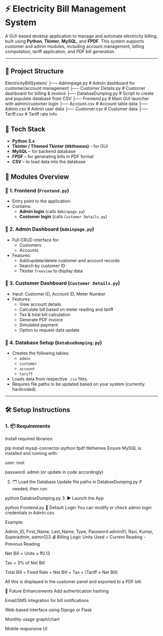 # ⚡ Electricity Bill Management System

A GUI-based desktop application to manage and automate electricity billing, built using **Python**, **Tkinter**, **MySQL**, and **FPDF**. This system supports customer and admin modules, including account management, billing computation, tariff application, and PDF bill generation.

---

## 📁 Project Structure

ElectricityBillSystem/
├── Adminpage.py # Admin dashboard for customer/account management
├── Customer Details.py # Customer dashboard for billing & invoice
├── DatabseDumping.py # Script to create and populate database from CSV
├── Frontend.py # Main GUI launcher with admin/customer login
├── Account.csv # Account table data
├── Admin.csv # Admin user data
├── Customer.csv # Customer data
├── Tariff.csv # Tariff rate info


## 🔧 Tech Stack

- **Python 3.x**
- **Tkinter / Themed Tkinter (ttkthemes)** – for GUI
- **MySQL** – for backend database
- **FPDF** – for generating bills in PDF format
- **CSV** – to load data into the database


## 🧩 Modules Overview

### 🔹 1. Frontend (`Frontend.py`)
- Entry point to the application.
- Contains:
  - **Admin login** (calls `Adminpage.py`)
  - **Customer login** (calls `Customer Details.py`)

### 🔹 2. Admin Dashboard (`Adminpage.py`)
- Full CRUD interface for:
  - Customers
  - Accounts
- Features:
  - Add/update/delete customer and account records
  - Search by customer ID
  - Tkinter `Treeview` to display data

### 🔹 3. Customer Dashboard (`Customer Details.py`)
- Input: Customer ID, Account ID, Meter Number
- Features:
  - View account details
  - Calculate bill based on meter reading and tariff
  - Tax & total bill calculation
  - Generate PDF invoice
  - Simulated payment
  - Option to request data update

### 🔹 4. Database Setup (`DatabseDumping.py`)
- Creates the following tables:
  - `admin`
  - `customer`
  - `account`
  - `tariff`
- Loads data from respective `.csv` files.
- Requires file paths to be updated based on your system (currently hardcoded).

---

## 🛠️ Setup Instructions

### 1. 📦 Requirements

Install required libraries:

pip install mysql-connector-python fpdf ttkthemes
Ensure MySQL is installed and running with:

user: root

password: admin (or update in code accordingly)

2. 🗂️ Load the Database
Update file paths in DatabseDumping.py if needed, then run:

python DatabseDumping.py
3. ▶️ Launch the App

python Frontend.py
🔐 Default Login
You can modify or check admin login credentials in Admin.csv.

Example:


Admin_ID, First_Name, Last_Name, Type, Password
admin01, Ravi, Kumar, Superadmin, admin123
💰 Billing Logic
Units Used = Current Reading - Previous Reading

Net Bill = Units × ₹0.13

Tax = 3% of Net Bill

Total Bill = Fixed Rate + Net Bill + Tax + (Tariff × Net Bill)

All this is displayed in the customer panel and exported to a PDF bill.

🧠 Future Enhancements
Add authentication hashing

Email/SMS integration for bill notifications

Web-based interface using Django or Flask

Monthly usage graph/chart

Mobile responsive UI
